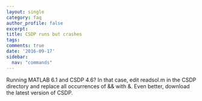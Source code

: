 ```yaml
---
layout: single
category: faq
author_profile: false
excerpt: 
title: CSDP runs but crashes
tags:
comments: true
date: '2016-09-17'
sidebar:
  nav: "commands"
---
```


Running MATLAB 6.1 and CSDP 4.6? In that case, edit readsol.m in the CSDP directory and replace all occurrences of && with &. Even better, download the latest version of CSDP.
